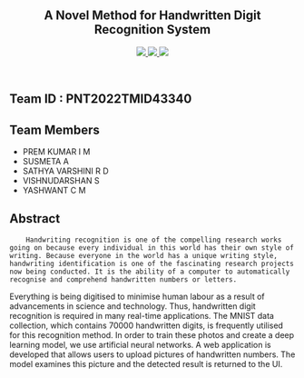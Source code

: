 <br>
<div align="center">
  <h2 align="center">A Novel Method for Handwritten Digit Recognition System</h2>
</div>


<p align="center">
  <a href="https://www.python.org/">
    <img src="https://img.shields.io/badge/python-ff2626.svg?style=for-the-badge&logo=python&logoColor=white">
  </a>
  <a href="https://flask.palletsprojects.com/">
    <img src="https://img.shields.io/badge/flask-000000.svg?style=for-the-badge&logo=flask&logoColor=white">
  </a>
  <a href="https://www.tensorflow.org/">
    <img src="https://img.shields.io/badge/Tensorflow-ff7626.svg?style=for-the-badge&logo=Tensorflow&logoColor=white">
  </a>
</p>
<br>

## Team ID : PNT2022TMID43340

## Team Members

- PREM KUMAR I M
- SUSMETA A
- SATHYA VARSHINI R D
- VISHNUDARSHAN S
- YASHWANT C M

## Abstract

        Handwriting recognition is one of the compelling research works going on because every individual in this world has their own style of writing. Because everyone in the world has a unique writing style, handwriting identification is one of the fascinating research projects now being conducted. It is the ability of a computer to automatically recognise and comprehend handwritten numbers or letters.
Everything is being digitised to minimise human labour as a result of advancements in science and technology. Thus, handwritten digit recognition is required in many real-time applications. The MNIST data collection, which contains 70000 handwritten digits, is frequently utilised for this recognition method. In order to train these photos and create a deep learning model, we use artificial neural networks. A web application is developed that allows users to upload pictures of handwritten numbers. The model examines this picture and the detected result is returned to the UI.
